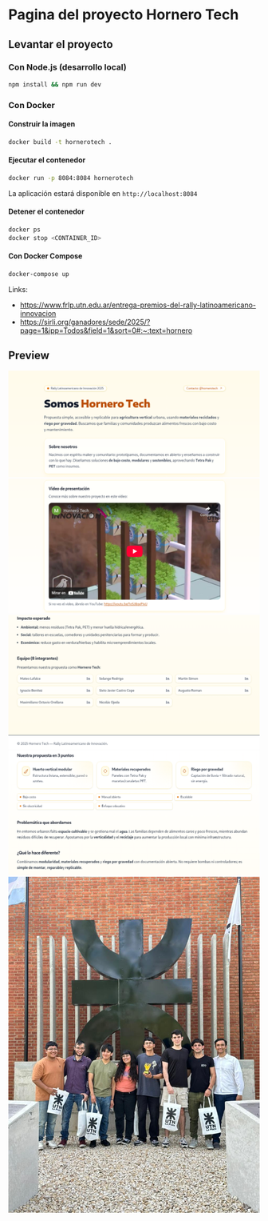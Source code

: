 # Pagina del proyecto Hornero Tech

## Levantar el proyecto

### Con Node.js (desarrollo local)

```bash
npm install && npm run dev
```

### Con Docker

#### Construir la imagen

```bash
docker build -t hornerotech .
```

#### Ejecutar el contenedor

```bash
docker run -p 8084:8084 hornerotech
```

La aplicación estará disponible en `http://localhost:8084`

#### Detener el contenedor

```bash
docker ps  
docker stop <CONTAINER_ID>
```

#### Con Docker Compose

```bash
docker-compose up
```

Links:

- https://www.frlp.utn.edu.ar/entrega-premios-del-rally-latinoamericano-innovacion
- https://sirli.org/ganadores/sede/2025/?page=1&ipp=Todos&field=1&sort=0#:~:text=hornero

## Preview

<div align="center">

<img src="https://github.com/mateolafalce/hornerotech/blob/main/public/Captura%20desde%202025-10-20%2020-44-22.png"/>

<img src="https://github.com/mateolafalce/hornerotech/blob/main/public/Captura%20desde%202025-10-20%2020-44-15.png"/>

<img src="https://github.com/mateolafalce/hornerotech/blob/main/public/Captura%20desde%202025-10-20%2020-44-08.png"/>

<img src="https://github.com/mateolafalce/hornerotech/blob/main/public/Captura%20desde%202025-10-20%2020-44-00.png"/>

<img src="https://github.com/mateolafalce/hornerotech/blob/main/public/hornero_techo.jpeg"/>

</div>

